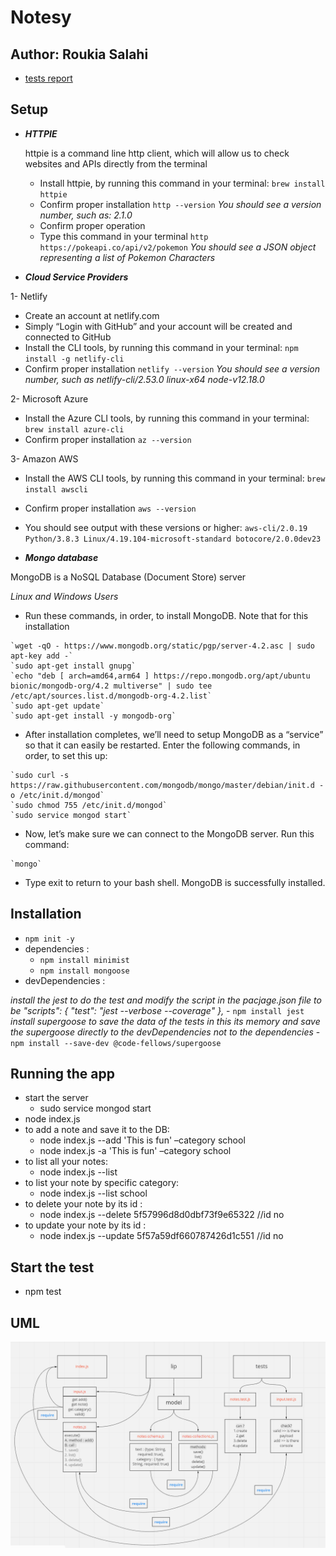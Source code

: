# Notesy

## Author: Roukia Salahi

- [tests report](https://github.com/roukia-401-advanced-javascript/notes/actions)

## Setup

- ***HTTPIE***

  httpie is a command line http client, which will allow us to check websites and APIs directly from the terminal

   - Install httpie, by running this command in your terminal:
`brew install httpie`
   - Confirm proper installation
`http --version`
   *You should see a version number, such as: 2.1.0*
  - Confirm proper operation
  - Type this command in your terminal
`http https://pokeapi.co/api/v2/pokemon`
  *You should see a JSON object representing a list of Pokemon Characters*
  
 - ***Cloud Service Providers***
 
 1- Netlify
   - Create an account at netlify.com
   - Simply “Login with GitHub” and your account will be created and connected to GitHub
   - Install the CLI tools, by running this command in your terminal:
       `npm install -g netlify-cli`
   - Confirm proper installation
       `netlify --version`
*You should see a version number, such as netlify-cli/2.53.0 linux-x64 node-v12.18.0*

 2- Microsoft Azure
 
  - Install the Azure CLI tools, by running this command in your terminal:
      `brew install azure-cli`
  - Confirm proper installation
      `az --version`

3- Amazon AWS

  - Install the AWS CLI tools, by running this command in your terminal:
      `brew install awscli`
  - Confirm proper installation
      `aws --version`
  - You should see output with these versions or higher:
      `aws-cli/2.0.19 Python/3.8.3 Linux/4.19.104-microsoft-standard botocore/2.0.0dev23`
  
 - ***Mongo database***
 
  MongoDB is a NoSQL Database (Document Store) server
  
  *Linux and Windows Users*
  
   - Run these commands, in order, to install MongoDB. Note that for this installation
    
    `wget -qO - https://www.mongodb.org/static/pgp/server-4.2.asc | sudo apt-key add -`
    `sudo apt-get install gnupg`
    `echo "deb [ arch=amd64,arm64 ] https://repo.mongodb.org/apt/ubuntu bionic/mongodb-org/4.2 multiverse" | sudo tee /etc/apt/sources.list.d/mongodb-org-4.2.list`
    `sudo apt-get update`
    `sudo apt-get install -y mongodb-org`
    
   - After installation completes, we’ll need to setup MongoDB as a “service” so that it can easily be restarted. Enter the following commands, in order, to set this up:
    
    `sudo curl -s https://raw.githubusercontent.com/mongodb/mongo/master/debian/init.d -o /etc/init.d/mongod`
    `sudo chmod 755 /etc/init.d/mongod`
    `sudo service mongod start`
    
   - Now, let’s make sure we can connect to the MongoDB server. Run this command:
    
    `mongo`
    
   - Type exit to return to your bash shell. MongoDB is successfully installed.
    
   ## Installation

 - `npm init -y`
  - dependencies :
    - `npm install minimist`
    - `npm install mongoose`
  - devDependencies :
  
  *install the jest to do the test and modify the script in the pacjage.json file to be "scripts": {
    "test": "jest --verbose --coverage"
  },*
    - `npm install jest`
   *install supergoose to save the data of the tests in this its memory and save the supergoose directly to the devDependencies not to the dependencies*
    - `npm install --save-dev @code-fellows/supergoose`



## Running the app 

- start the server
     - sudo service mongod start
- node index.js
- to add a note and save it to the DB:
  - node index.js --add 'This is fun' –category school
  - node index.js -a 'This is fun' –category school
- to list all your notes:
  - node index.js --list
- to list your note by specific category:
  - node index.js --list school
- to delete your note by its id :
  - node index.js --delete 5f57996d8d0dbf73f9e65322 //id no
- to update your note by its id :
  - node index.js --update 5f57a59df660787426d1c551 //id no


## Start the test

- npm test

## UML
![UML](/assets/uml.jpg)


